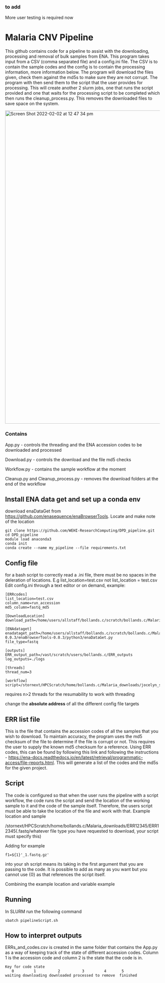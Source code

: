 ### to add
More user testing is required now

# Malaria CNV Pipeline
This github contains code for a pipeline to assist with the downloading, processing and removal of bulk samples from ENA. This program takes input from a CSV (comma separated file) and a config.ini file. The CSV is to contain the sample codes and the config is to contain the processing information, more information below. The program will download the files given, check them against the md5s to make sure they are not corrupt. The program with then send them to the script that the user provides for processing. This will create another 2 slurm jobs, one that runs the script provided and one that waits for the processing script to be completed which then runs the cleanup_process.py. This removes the downloaded files to save space on the system.

<img width="1016" alt="Screen Shot 2022-02-02 at 12 47 34 pm" src="https://user-images.githubusercontent.com/13778200/152080762-09d9ce3f-a711-447c-bead-c9304c6d58d5.png">


### Contains
App.py - controls the threading and the ENA accession codes to be downloaded and processed

Download.py - controls the download and the file md5 checks

Workflow.py - contains the sample workflow at the moment

Cleanup.py and Cleanup_process.py - removes the download folders at the end of the workflow

## Install ENA data get and set up a conda env
download enaDataGet from https://github.com/enasequence/enaBrowserTools. Locate and make note of the location

```
git clone https://github.com/WEHI-ResearchComputing/DPD_pipeline.git
cd DPD_pipeline
module load anaconda3
conda init
conda create --name my_pipeline --file requirements.txt
```

## Config file
for a bash script to correctly read a .ini file, there must be no spaces in the deleration of locations. E.g
list_location=test.csv
not
list_location = test.csv
Edit config.ini through a text editor or on demand, example:

```
[ERRcodes]
list_location=test.csv
column_name=run_accession
md5_column=fastq_md5

[DownloadLocation]
download_path=/home/users/allstaff/bollands.c/scratch/bollands.c/Malaria_downloads

[ENAdataget]
enadataget_path=/home/users/allstaff/bollands.c/scratch/bollands.c/Malaria_downloads/enaBrowserTools-0.0.3/enaBrowserTools-0.0.3/python3/enaDataGet.py
file_type=fastq

[outputs]
ERR_output_path=/vast/scratch/users/bollands.c/ERR_outputs
log_outputs=./logs

[threads]
thread_num=3

[workflow]
script=/stornext/HPCScratch/home/bollands.c/Malaria_downloads/jocelyn_scripts/fastq2bamVivax.sh
```
requires n>2 threads for the resumability to work with threading


change the **absolute address** of all the different config file targets


## ERR list file
This is the file that contains the accession codes of all the samples that you wish to download. To maintain accuracy, the program uses the md5 checksum of the file to determine if the file is corrupt or not. This requires the user to supply the known md5 checksum for a reference. Using ERR codes, this can be found by following this link and following the instructions - https://ena-docs.readthedocs.io/en/latest/retrieval/programmatic-access/file-reports.html. This will generate a list of the codes and the md5s for the given project.

## Script
The code is configured so that when the user runs the pipeline with a script workflow, the code runs the script and send the location of the working sample to it and the code of the sample itself. Therefore, the users script must be able to take the location of the file and work with that. Example location and sample

/stornext/HPCScratch/home/bollands.c/Malaria_downloads/ERR12345/ERR12345(.fastq/whatever file type you have requested to download, your script must specify this)

Adding for example
```
f1=${1}'_1.fastq.gz'
```
into your sh script means its taking in the first argument that you are passing to the code. It is possible to add as many as you want but you cannot use {0} as that references the script itself.

Combining the example location and variable example 
## Running
In SLURM run the following command
```
sbatch pipelineScript.sh
```
## How to interpret outputs
ERRs_and_codes.csv is created in the same folder that contains the App.py as a way of keeping track of the state of different accession codes. Column 1 is the accession code and column 2 is the state that the code is in.

```
Key for code state
   0         1          2          3         4       5
waiting downloading downloaded processed to remove  finished
```


